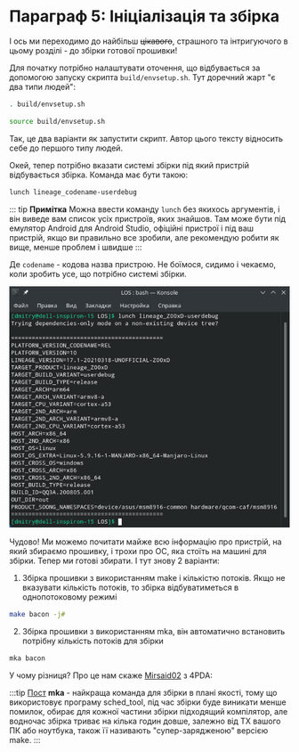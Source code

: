 # Параграф 5: Ініціалізація та збірка

І ось ми переходимо до найбільш ~~цікавого~~, страшного та інтригуючого в цьому розділі - до збірки готової прошивки!

Для початку потрібно налаштувати оточення, що відбувається за допомогою запуску скрипта `build/envsetup.sh`. Тут доречний жарт "є два типи людей":

```bash
. build/envsetup.sh
```

```bash
source build/envsetup.sh
```

Так, це два варіанти як запустити скрипт. Автор цього тексту відносить себе до першого типу людей.

Окей, тепер потрібно вказати системі збірки під який пристрій відбувається збірка. Команда має бути такою:

```bash
lunch lineage_codename-userdebug
```
::: tip **Примітка** 
Можна ввести команду `lunch` без якихось аргументів, і він виведе вам список усіх пристроїв, яких знайшов. Там може бути під емулятор Android для Android Studio, офіційні пристрої і під ваш пристрій, якщо ви правильно все зробили, але рекомендую робити як вище, менше проблем і швидше
:::

Де `codename` - кодова назва пристрою. Не боїмося, сидимо і чекаємо, коли зробить усе, що потрібно системі збірки.

<p align="center">
    <img src="../Chapter1/images/12.png"/>
</p>


Чудово! Ми можемо почитати майже всю інформацію про пристрій, на який збираємо прошивку, і трохи про ОС, яка стоїть на машині для збірки. Тепер ми готові збирати. І тут знову 2 варіанти:

1) Збірка прошивки з використанням make і кількістю потоків. Якщо не вказувати кількість потоків, то збірка відбуватиметься в однопотоковому режимі

```bash
make bacon -j#
```

2) Збірка прошивки з використанням mka, він автоматично встановить потрібну кількість потоків для збірки

```bash
mka bacon
```

У чому різниця? Про це нам скаже [Mirsaid02](https://4pda.to/forum/index.php?showuser=4383879) з 4PDA:

:::tip [Пост](https://4pda.to/forum/index.php?showtopic=209610&view=findpost&p=44763389)
**mka** - найкраща команда для збірки в плані якості, тому що використовує програму sched_tool, під час збірки буде виникати менше помилок, обирає для кожної частини збірки підходящий компілятор, але водночас збірка триває на кілька годин довше, залежно від ТХ вашого ПК або ноутбука, також її називають "супер-зарядженою" версією make.
:::
